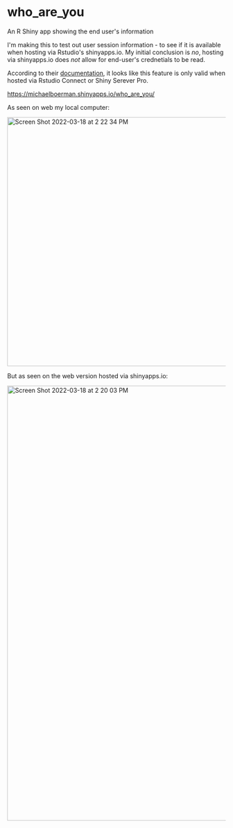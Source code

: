 # who_are_you
An R Shiny app showing the end user's information

I'm making this to test out user session information - to see if it is available when hosting via Rstudio's shinyapps.io. My initial conclusion is *no*, hosting via shinyapps.io does *not* allow for end-user's crednetials to be read.

According to their [documentation](https://shiny.rstudio.com/articles/permissions.html), it looks like this feature is only valid when hosted via Rstudio Connect or Shiny Serever Pro.

https://michaelboerman.shinyapps.io/who_are_you/

As seen on web my local computer:

<img width="573" alt="Screen Shot 2022-03-18 at 2 22 34 PM" src="https://user-images.githubusercontent.com/61358854/159061365-e76ee022-1b31-4d67-b8df-f8e5a976f7d4.png">




But as seen on the web version hosted via shinyapps.io:

<img width="1001" alt="Screen Shot 2022-03-18 at 2 20 03 PM" src="https://user-images.githubusercontent.com/61358854/159061383-5f6142ef-56db-4c84-8613-d6bdd8497cce.png">
